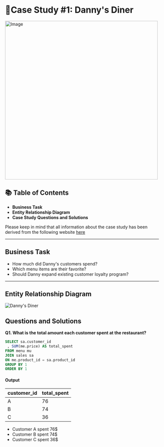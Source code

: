 # 🍜Case Study #1: Danny's Diner 
<img src= "https://8weeksqlchallenge.com/images/case-study-designs/1.png" alt="Image" width="500" height="520">

## 📚 Table of Contents
- **Business Task**
- **Entity Relationship Diagram**
- **Case Study Questions and Solutions**

Please keep in mind that all information about the case study has been derived from the following website [here](https://8weeksqlchallenge.com/case-study-1/) 

***

## Business Task
- How much did Danny's customers spend?
- Which menu items are their favorite?
- Should Danny expand existing customer loyalty program?

***

## Entity Relationship Diagram

![Danny's Diner](https://github.com/thinhpham0702/8-Week-SQL-Challenge/assets/136966635/53e1e093-4003-49cc-a170-dc9be23016a8)

## Questions and Solutions

**Q1. What is the total amount each customer spent at the restaurant?**

```sql
SELECT sa.customer_id
 , SUM(me.price) AS total_spent
FROM menu mu
JOIN sales sa
ON me.product_id = sa.product_id
GROUP BY 1
ORDER BY 1
```

#### Output

| customer_id | total_spent |
|-------------|-------------|
| A           | 76          |
| B           | 74          |
| C           | 36          |

- Customer A spent 76$
- Customer B spent 74$
- Customer C spent 36$

